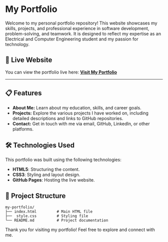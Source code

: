 # My Portfolio

Welcome to my personal portfolio repository! This website showcases my skills, projects, and professional experience in software development, problem-solving, and teamwork. It is designed to reflect my expertise as an Electrical and Computer Engineering student and my passion for technology.

## 🌟 Live Website
You can view the portfolio live here:
[**Visit My Portfolio**](https://kt0skk0s.github.io/Personal-Website/)

---

## 📋 Features
- **About Me:** Learn about my education, skills, and career goals.
- **Projects:** Explore the various projects I have worked on, including detailed descriptions and links to GitHub repositories.
- **Contact:** Get in touch with me via email, GitHub, LinkedIn, or other platforms.

## 🛠️ Technologies Used
This portfolio was built using the following technologies:
- **HTML5**: Structuring the content.
- **CSS3**: Styling and layout design.
- **GitHub Pages**: Hosting the live website.

## 📂 Project Structure
```
my-portfolio/
├── index.html         # Main HTML file
├──  style.css         # Styling file
└── README.md          # Project documentation
```
Thank you for visiting my portfolio! Feel free to explore and connect with me.
